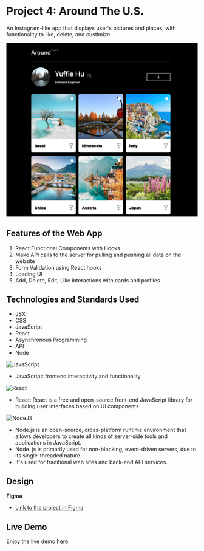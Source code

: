 # Project 4: Around The U.S.

An Instagram-like app that displays user's pictures and places, with functionality to like, delete, and custimize.

![Overview](./src/images/overview.png)

## Features of the Web App

1. React Functional Components with Hooks
2. Make API calls to the server for pulling and pushing all data on the website
3. Form Validation using React hooks
4. Loading UI
5. Add, Delete, Edit, Like interactions with cards and profiles

## Technologies and Standards Used

- JSX
- CSS
- JavaScript
- React
- Asynchronous Programming
- API
- Node

![JavaScript](https://img.shields.io/badge/javascript-%23323330.svg?style=for-the-badge&logo=javascript&logoColor=%23F7DF1E)

- JavaScript: frontend interactivity and functionality

![React](https://img.shields.io/badge/React-20232A?style=for-the-badge&logo=react&logoColor=61DAFB)

- React: React is a free and open-source front-end JavaScript library for building user interfaces based on UI components

![NodeJS](https://img.shields.io/badge/node.js-6DA55F?style=for-the-badge&logo=node.js&logoColor=white)

- Node.js is an open-source, cross-platform runtime environment that allows developers to create all kinds of server-side tools and applications in JavaScript.
- Node. js is primarily used for non-blocking, event-driven servers, due to its single-threaded nature.
- It's used for traditional web sites and back-end API services.

## Design

**Figma**

- [Link to the project in Figma](https://www.figma.com/file/SurN1jaeEQIhuZEDMhmWWf/Sprint-4-Around-The-U.S.-desktop-mobile?node-id=0%3A1)

## Live Demo

Enjoy the live demo [here](https://yuff1006.github.io/Around_the_US_React/).
